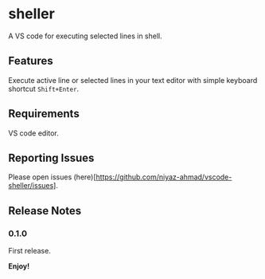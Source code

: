 # sheller 

A VS code for executing selected lines in shell.

## Features

Execute active line or selected lines in your text editor with simple keyboard shortcut `Shift+Enter`.

## Requirements

VS code editor.

## Reporting Issues

Please open issues (here)[https://github.com/niyaz-ahmad/vscode-sheller/issues].

## Release Notes


### 0.1.0

First release.


**Enjoy!**
